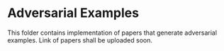 # Adversarial Examples
This folder contains implementation of papers that generate adversarial examples. Link of papers shall be uploaded soon. 
